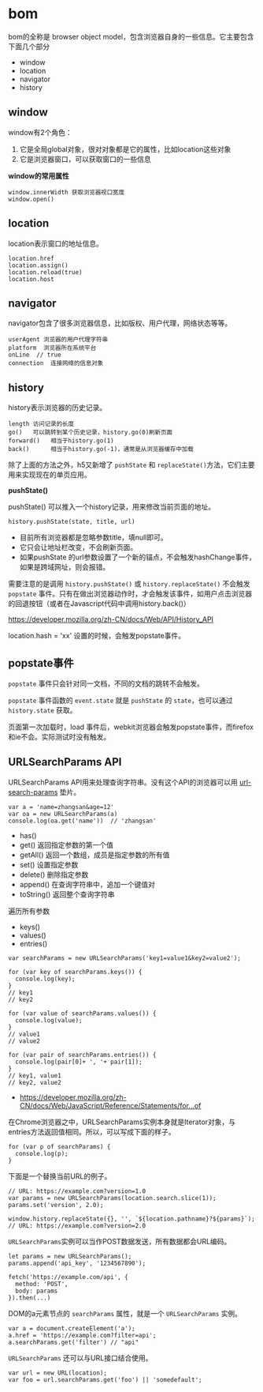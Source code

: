 # bom

bom的全称是 browser object model，包含浏览器自身的一些信息。它主要包含下面几个部分

- window
- location
- navigator 
- history

## window

window有2个角色：

1. 它是全局global对象，很对对象都是它的属性，比如location这些对象
2. 它是浏览器窗口，可以获取窗口的一些信息

**window的常用属性**

```
window.innerWidth 获取浏览器视口宽度
window.open()
```

## location

location表示窗口的地址信息。

```
location.href 
location.assign()
location.reload(true)
location.host
```

## navigator

navigator包含了很多浏览器信息，比如版权、用户代理，网络状态等等。

```
userAgent 浏览器的用户代理字符串
platform  浏览器所在系统平台
onLine  // true
connection  连接网络的信息对象
```


## history

history表示浏览器的历史记录。

```
length 访问记录的长度
go()   可以跳转到某个历史记录，history.go(0)刷新页面
forward()   相当于history.go(1)
back()      相当于history.go(-1)，通常是从浏览器缓存中加载
```

除了上面的方法之外，h5又新增了 `pushState` 和 `replaceState()`方法，它们主要用来实现现在的单页应用。

**pushState()**

pushState() 可以推入一个history记录，用来修改当前页面的地址。

```
history.pushState(state, title, url)
```

- 目前所有浏览器都是忽略参数title，填null即可。
- 它只会让地址栏改变，不会刷新页面。
- 如果pushState 的url参数设置了一个新的锚点，不会触发hashChange事件，如果是跨域网址，则会报错。

需要注意的是调用 `history.pushState()` 或 `history.replaceState()` 不会触发 `popstate` 事件。只有在做出浏览器动作时，才会触发该事件，如用户点击浏览器的回退按钮（或者在Javascript代码中调用history.back()）

https://developer.mozilla.org/zh-CN/docs/Web/API/History_API

location.hash = 'xx' 设置的时候，会触发popstate事件。

## popstate事件

`popstate` 事件只会针对同一文档，不同的文档的跳转不会触发。

`popstate` 事件函数的 `event.state` 就是 `pushState` 的 `state`，也可以通过 `history.state` 获取。

页面第一次加载时，load 事件后，webkit浏览器会触发popstate事件，而firefox和ie不会。实际测试时没有触发。

## URLSearchParams API

URLSearchParams API用来处理查询字符串。没有这个API的浏览器可以用 [url-search-params](https://github.com/WebReflection/url-search-params/blob/master/src/url-search-params.js) 垫片。

```
var a = 'name=zhangsan&age=12'
var oa = new URLSearchParams(a)
console.log(oa.get('name'))  // 'zhangsan'
```

- has()
- get() 返回指定参数的第一个值
- getAll() 返回一个数组，成员是指定参数的所有值
- set()  设置指定参数
- delete() 删除指定参数
- append() 在查询字符串中，追加一个键值对
- toString() 返回整个查询字符串

遍历所有参数
- keys()
- values()
- entries()

```
var searchParams = new URLSearchParams('key1=value1&key2=value2');

for (var key of searchParams.keys()) {
  console.log(key);
}
// key1
// key2

for (var value of searchParams.values()) {
  console.log(value);
}
// value1
// value2

for (var pair of searchParams.entries()) {
  console.log(pair[0]+ ', '+ pair[1]);
}
// key1, value1
// key2, value2
```

- https://developer.mozilla.org/zh-CN/docs/Web/JavaScript/Reference/Statements/for...of

在Chrome浏览器之中，URLSearchParams实例本身就是Iterator对象，与entries方法返回值相同。所以，可以写成下面的样子。

```
for (var p of searchParams) {
  console.log(p);
}
```


下面是一个替换当前URL的例子。

```
// URL: https://example.com?version=1.0
var params = new URLSearchParams(location.search.slice(1));
params.set('version', 2.0);

window.history.replaceState({}, '', `${location.pathname}?${params}`);
// URL: https://example.com?version=2.0
```

`URLSearchParams`实例可以当作POST数据发送，所有数据都会URL编码。

```
let params = new URLSearchParams();
params.append('api_key', '1234567890');

fetch('https://example.com/api', {
  method: 'POST',
  body: params
}).then(...)
```

DOM的a元素节点的 `searchParams` 属性，就是一个 `URLSearchParams` 实例。

```
var a = document.createElement('a');
a.href = 'https://example.com?filter=api';
a.searchParams.get('filter') // "api"
```

`URLSearchParams` 还可以与URL接口结合使用。

```
var url = new URL(location);
var foo = url.searchParams.get('foo') || 'somedefault';
```


